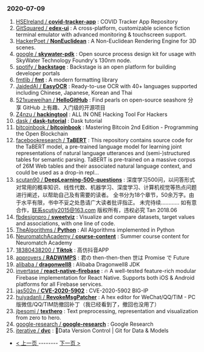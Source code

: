 ### 2020-07-09 
1. [
        HSEIreland /
**covid-tracker-app**](https://github.com/HSEIreland/covid-tracker-app) : COVID Tracker App Repository
1. [
        GitSquared /
**edex-ui**](https://github.com/GitSquared/edex-ui) : A cross-platform, customizable science fiction terminal emulator with advanced monitoring & touchscreen support.
1. [
        HackerPoet /
**NonEuclidean**](https://github.com/HackerPoet/NonEuclidean) : A Non-Euclidean Rendering Engine for 3D scenes.
1. [
        google /
**skywater-pdk**](https://github.com/google/skywater-pdk) : Open source process design kit for usage with SkyWater Technology Foundry's 130nm node.
1. [
        spotify /
**backstage**](https://github.com/spotify/backstage) : Backstage is an open platform for building developer portals
1. [
        fmtlib /
**fmt**](https://github.com/fmtlib/fmt) : A modern formatting library
1. [
        JaidedAI /
**EasyOCR**](https://github.com/JaidedAI/EasyOCR) : Ready-to-use OCR with 40+ languages supported including Chinese, Japanese, Korean and Thai
1. [
        521xueweihan /
**HelloGitHub**](https://github.com/521xueweihan/HelloGitHub) : Find pearls on open-source seashore 分享 GitHub 上有趣、入门级的开源项目
1. [
        Z4nzu /
**hackingtool**](https://github.com/Z4nzu/hackingtool) : ALL IN ONE Hacking Tool For Hackers
1. [
        dask /
**dask-tutorial**](https://github.com/dask/dask-tutorial) : Dask tutorial
1. [
        bitcoinbook /
**bitcoinbook**](https://github.com/bitcoinbook/bitcoinbook) : Mastering Bitcoin 2nd Edition - Programming the Open Blockchain
1. [
        facebookresearch /
**TaBERT**](https://github.com/facebookresearch/TaBERT) : This repository contains source code for the TaBERT model, a pre-trained language model for learning joint representations of natural language utterances and (semi-)structured tables for semantic parsing. TaBERT is pre-trained on a massive corpus of 26M Web tables and their associated natural language context, and could be used as a drop-in repl…
1. [
        scutan90 /
**DeepLearning-500-questions**](https://github.com/scutan90/DeepLearning-500-questions) : 深度学习500问，以问答形式对常用的概率知识、线性代数、机器学习、深度学习、计算机视觉等热点问题进行阐述，以帮助自己及有需要的读者。 全书分为18个章节，50余万字。由于水平有限，书中不妥之处恳请广大读者批评指正。 未完待续............ 如有意合作，联系scutjy2015@163.com 版权所有，违权必究 Tan 2018.06
1. [
        fbdesignpro /
**sweetviz**](https://github.com/fbdesignpro/sweetviz) : Visualize and compare datasets, target values and associations, with one line of code.
1. [
        TheAlgorithms /
**Python**](https://github.com/TheAlgorithms/Python) : All Algorithms implemented in Python
1. [
        NeuromatchAcademy /
**course-content**](https://github.com/NeuromatchAcademy/course-content) : Summer course content for Neuromatch Academy
1. [
        18380438200 /
**Tiktok**](https://github.com/18380438200/Tiktok) : 高仿抖音APP
1. [
        approvers /
**RADWIMPS**](https://github.com/approvers/RADWIMPS) : 君の then-then-then 世は Promise で Future
1. [
        alibaba /
**dragonwell8**](https://github.com/alibaba/dragonwell8) : Alibaba Dragonwell8 JDK
1. [
        invertase /
**react-native-firebase**](https://github.com/invertase/react-native-firebase) : 🔥 A well-tested feature-rich modular Firebase implementation for React Native. Supports both iOS & Android platforms for all Firebase services.
1. [
        jas502n /
**CVE-2020-5902**](https://github.com/jas502n/CVE-2020-5902) : CVE-2020-5902 BIG-IP
1. [
        huiyadanli /
**RevokeMsgPatcher**](https://github.com/huiyadanli/RevokeMsgPatcher) : A hex editor for WeChat/QQ/TIM - PC版微信/QQ/TIM防撤回补丁（我已经看到了，撤回也没用了）
1. [
        jbesomi /
**texthero**](https://github.com/jbesomi/texthero) : Text preprocessing, representation and visualization from zero to hero.
1. [
        google-research /
**google-research**](https://github.com/google-research/google-research) : Google Research
1. [
        iterative /
**dvc**](https://github.com/iterative/dvc) : 🦉Data Version Control | Git for Data & Models 

- [ < 上一页 ](https://github.com/able8/github-trending-daily-record/blob/master/2020-07-08.md) -------- [ 下一页 > ](https://github.com/able8/github-trending-daily-record/blob/master/2020-07-10.md)